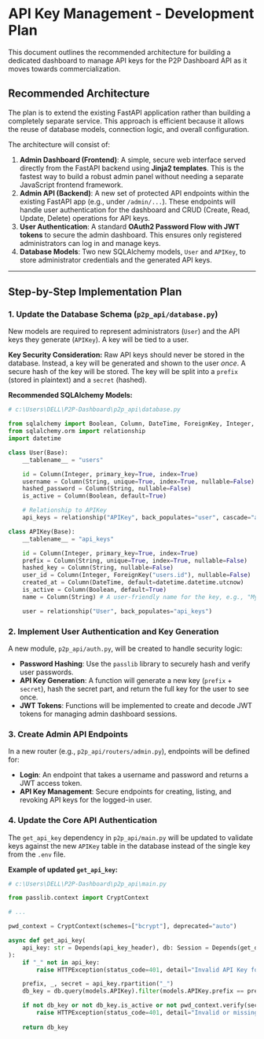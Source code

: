 # API Key Management - Development Plan

This document outlines the recommended architecture for building a dedicated dashboard to manage API keys for the P2P Dashboard API as it moves towards commercialization.

## Recommended Architecture

The plan is to extend the existing FastAPI application rather than building a completely separate service. This approach is efficient because it allows the reuse of database models, connection logic, and overall configuration.

The architecture will consist of:

1.  **Admin Dashboard (Frontend)**: A simple, secure web interface served directly from the FastAPI backend using **Jinja2 templates**. This is the fastest way to build a robust admin panel without needing a separate JavaScript frontend framework.
2.  **Admin API (Backend)**: A new set of protected API endpoints within the existing FastAPI app (e.g., under `/admin/...`). These endpoints will handle user authentication for the dashboard and CRUD (Create, Read, Update, Delete) operations for API keys.
3.  **User Authentication**: A standard **OAuth2 Password Flow with JWT tokens** to secure the admin dashboard. This ensures only registered administrators can log in and manage keys.
4.  **Database Models**: Two new SQLAlchemy models, `User` and `APIKey`, to store administrator credentials and the generated API keys.

---

## Step-by-Step Implementation Plan

### 1. Update the Database Schema (`p2p_api/database.py`)

New models are required to represent administrators (`User`) and the API keys they generate (`APIKey`). A key will be tied to a user.

**Key Security Consideration:** Raw API keys should never be stored in the database. Instead, a key will be generated and shown to the user *once*. A secure hash of the key will be stored. The key will be split into a `prefix` (stored in plaintext) and a `secret` (hashed).

**Recommended SQLAlchemy Models:**

```python
# c:\Users\DELL\P2P-Dashboard\p2p_api\database.py

from sqlalchemy import Boolean, Column, DateTime, ForeignKey, Integer, String
from sqlalchemy.orm import relationship
import datetime

class User(Base):
    __tablename__ = "users"

    id = Column(Integer, primary_key=True, index=True)
    username = Column(String, unique=True, index=True, nullable=False)
    hashed_password = Column(String, nullable=False)
    is_active = Column(Boolean, default=True)

    # Relationship to APIKey
    api_keys = relationship("APIKey", back_populates="user", cascade="all, delete-orphan")

class APIKey(Base):
    __tablename__ = "api_keys"

    id = Column(Integer, primary_key=True, index=True)
    prefix = Column(String, unique=True, index=True, nullable=False)
    hashed_key = Column(String, nullable=False)
    user_id = Column(Integer, ForeignKey("users.id"), nullable=False)
    created_at = Column(DateTime, default=datetime.datetime.utcnow)
    is_active = Column(Boolean, default=True)
    name = Column(String) # A user-friendly name for the key, e.g., "My App"

    user = relationship("User", back_populates="api_keys")
```

### 2. Implement User Authentication and Key Generation

A new module, `p2p_api/auth.py`, will be created to handle security logic:

*   **Password Hashing**: Use the `passlib` library to securely hash and verify user passwords.
*   **API Key Generation**: A function will generate a new key (`prefix` + `secret`), hash the secret part, and return the full key for the user to see once.
*   **JWT Tokens**: Functions will be implemented to create and decode JWT tokens for managing admin dashboard sessions.

### 3. Create Admin API Endpoints

In a new router (e.g., `p2p_api/routers/admin.py`), endpoints will be defined for:
*   **Login**: An endpoint that takes a username and password and returns a JWT access token.
*   **API Key Management**: Secure endpoints for creating, listing, and revoking API keys for the logged-in user.

### 4. Update the Core API Authentication

The `get_api_key` dependency in `p2p_api/main.py` will be updated to validate keys against the new `APIKey` table in the database instead of the single key from the `.env` file.

**Example of updated `get_api_key`:**

```python
# c:\Users\DELL\P2P-Dashboard\p2p_api\main.py

from passlib.context import CryptContext

# ...

pwd_context = CryptContext(schemes=["bcrypt"], deprecated="auto")

async def get_api_key(
    api_key: str = Depends(api_key_header), db: Session = Depends(get_db)
):
    if "_" not in api_key:
        raise HTTPException(status_code=401, detail="Invalid API Key format")

    prefix, _, secret = api_key.rpartition("_")
    db_key = db.query(models.APIKey).filter(models.APIKey.prefix == prefix).first()

    if not db_key or not db_key.is_active or not pwd_context.verify(secret, db_key.hashed_key):
        raise HTTPException(status_code=401, detail="Invalid or missing API Key")
    
    return db_key
```